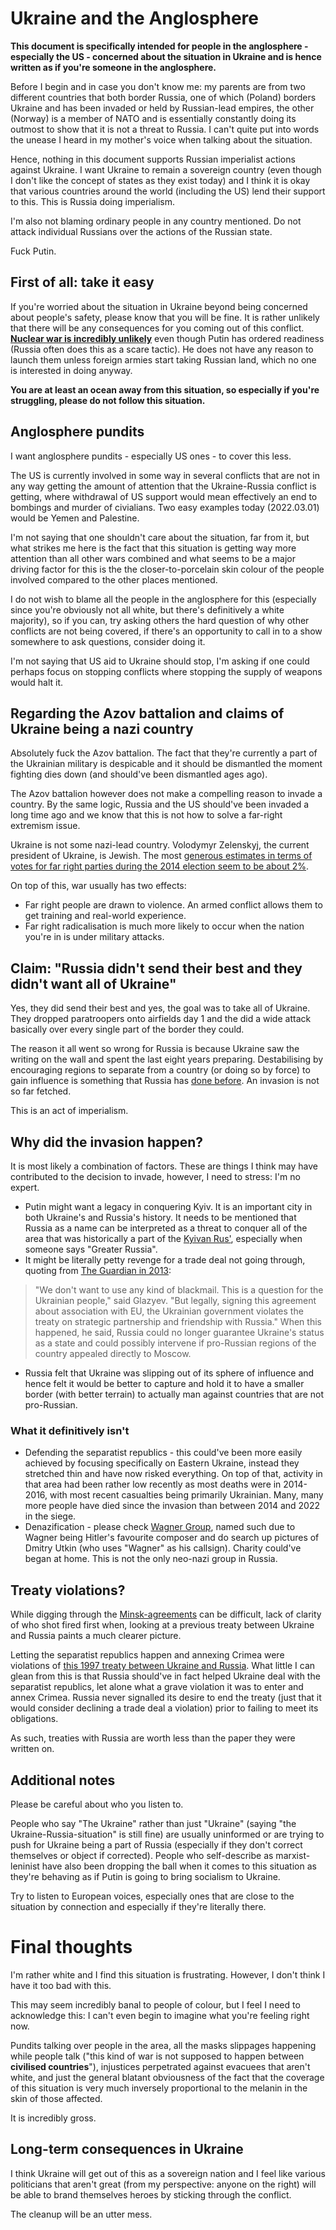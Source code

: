 # Ukraine and the Anglosphere

**This document is specifically intended for people in the anglosphere - especially the US - concerned about the situation in Ukraine and is hence written as if you're someone in the anglosphere.**

Before I begin and in case you don't know me: my parents are from two different countries that both border Russia, one of which (Poland) borders Ukraine and has been invaded or held by Russian-lead empires, the other (Norway) is a member of NATO and is essentially constantly doing its outmost to show that it is not a threat to Russia. I can't quite put into words the unease I heard in my mother's voice when talking about the situation.

Hence, nothing in this document supports Russian imperialist actions against Ukraine. I want Ukraine to remain a sovereign country (even though I don't like the concept of states as they exist today) and I think it is okay that various countries around the world (including the US) lend their support to this. This is Russia doing imperialism.

I'm also not blaming ordinary people in any country mentioned. Do not attack individual Russians over the actions of the Russian state.

Fuck Putin.

## First of all: take it easy

If you're worried about the situation in Ukraine beyond being concerned about people's safety, please know that you will be fine. It is rather unlikely that there will be any consequences for you coming out of this conflict. [**Nuclear war is incredibly unlikely**](https://www.youtube.com/watch?v=sxOO0hCCSk4) even though Putin has ordered readiness (Russia often does this as a scare tactic). He does not have any reason to launch them unless foreign armies start taking Russian land, which no one is interested in doing anyway.

**You are at least an ocean away from this situation, so especially if you're struggling, please do not follow this situation.**

## Anglosphere pundits

I want anglosphere pundits - especially US ones - to cover this less.

The US is currently involved in some way in several conflicts that are not in any way getting the amount of attention that the Ukraine-Russia conflict is getting, where withdrawal of US support would mean effectively an end to bombings and murder of civialians. Two easy examples today (2022.03.01) would be Yemen and Palestine.

I'm not saying that one shouldn't care about the situation, far from it, but what strikes me here is the fact that this situation is getting way more attention than all other wars combined and what seems to be a major driving factor for this is the the closer-to-porcelain skin colour of the people involved compared to the other places mentioned.

I do not wish to blame all the people in the anglosphere for this (especially since you're obviously not all white, but there's definitively a white majority), so if you can, try asking others the hard question of why other conflicts are not being covered, if there's an opportunity to call in to a show somewhere to ask questions, consider doing it.

I'm not saying that US aid to Ukraine should stop, I'm asking if one could perhaps focus on stopping conflicts where stopping the supply of weapons would halt it.

## Regarding the Azov battalion and claims of Ukraine being a nazi country

Absolutely fuck the Azov battalion. The fact that they're currently a part of the Ukrainian military is despicable and it should be dismantled the moment fighting dies down (and should've been dismantled ages ago).

The Azov battalion however does not make a compelling reason to invade a country. By the same logic, Russia and the US should've been invaded a long time ago and we know that this is not how to solve a far-right extremism issue.

Ukraine is not some nazi-lead country.
Volodymyr Zelenskyj, the current president of Ukraine, is Jewish. The most [generous estimates in terms of votes for far right parties during the 2014 election seem to be about 2%](https://en.wikipedia.org/wiki/2014_Ukrainian_presidential_election#Results).

On top of this, war usually has two effects:
- Far right people are drawn to violence. An armed conflict allows them to get training and real-world experience.
- Far right radicalisation is much more likely to occur when the nation you're in is under military attacks.

## Claim: "Russia didn't send their best and they didn't want all of Ukraine"

Yes, they did send their best and yes, the goal was to take all of Ukraine. They dropped paratroopers onto airfields day 1 and the did a wide attack basically over every single part of the border they could.

The reason it all went so wrong for Russia is because Ukraine saw the writing on the wall and spent the last eight years preparing. Destabilising by encouraging regions to separate from a country (or doing so by force) to gain influence is something that Russia has [done before](https://en.wikipedia.org/wiki/Russo-Georgian_War). An invasion is not so far fetched.

This is an act of imperialism.

## Why did the invasion happen?

It is most likely a combination of factors. These are things I think may have contributed to the decision to invade, however, I need to stress: I'm no expert.
- Putin might want a legacy in conquering Kyiv. It is an important city in both Ukraine's and Russia's history. It needs to be mentioned that Russia as a name can be interpreted as a threat to conquer all of the area that was historically a part of the [Kyivan Rus'](https://en.wikipedia.org/wiki/Kievan_Rus%27), especially when someone says "Greater Russia".
- It might be literally petty revenge for a trade deal not going through, quoting from [The Guardian in 2013](https://www.theguardian.com/world/2013/sep/22/ukraine-european-union-trade-russia): 
> "We don't want to use any kind of blackmail. This is a question for the Ukrainian people," said Glazyev. "But legally, signing this agreement about association with EU, the Ukrainian government violates the treaty on strategic partnership and friendship with Russia." When this happened, he said, Russia could no longer guarantee Ukraine's status as a state and could possibly intervene if pro-Russian regions of the country appealed directly to Moscow.
- Russia felt that Ukraine was slipping out of its sphere of influence and hence felt it would be better to capture and hold it to have a smaller border (with better terrain) to actually man against countries that are not pro-Russian.

### What it definitively isn't
- Defending the separatist republics - this could've been more easily achieved by focusing specifically on Eastern Ukraine, instead they stretched thin and have now risked everything. On top of that, activity in that area had been rather low recently as most deaths were in 2014-2016, with most recent casualties being primarily Ukrainian. Many, many more people have died since the invasion than between 2014 and 2022 in the siege.
- Denazification -  please check [Wagner Group](https://en.wikipedia.org/wiki/Wagner_Group), named such due to Wagner being Hitler's favourite composer and do search up pictures of Dmitry Utkin (who uses "Wagner" as his callsign). Charity could've began at home. This is not the only neo-nazi group in Russia.

## Treaty violations?

While digging through the [Minsk-agreements](https://en.wikipedia.org/wiki/Minsk_agreements) can be difficult, lack of clarity of who shot fired first when, looking at a previous treaty between Ukraine and Russia paints a much clearer picture.

Letting the separatist republics happen and annexing Crimea were violations of [this 1997 treaty between Ukraine and Russia](https://en.wikipedia.org/wiki/Russian%E2%80%93Ukrainian_Friendship_Treaty). What little I can glean from this is that Russia should've in fact helped Ukraine deal with the separatist republics, let alone what a grave violation it was to enter and annex Crimea. Russia never signalled its desire to end the treaty (just that it would consider declining a trade deal a violation) prior to failing to meet its obligations.

As such, treaties with Russia are worth less than the paper they were written on.

## Additional notes

Please be careful about who you listen to.

People who say "The Ukraine" rather than just "Ukraine" (saying "the Ukraine-Russia-situation" is still fine) are usually uninformed or are trying to push for Ukraine being a part of Russia (especially if they don't correct themselves or object if corrected). People who self-describe as marxist-leninist have also been dropping the ball when it comes to this situation as they're behaving as if Putin is going to bring socialism to Ukraine.

Try to listen to European voices, especially ones that are close to the situation by connection and especially if they're literally there.

# Final thoughts

I'm rather white and I find this situation is frustrating. However, I don't think I have it too bad with this.

This may seem incredibly banal to people of colour, but I feel I need to acknowledge this: I can't even begin to imagine what you're feeling right now.

Pundits talking over people in the area, all the masks slippages happening while people talk ("this kind of war is not supposed to happen between **civilised countries**"), injustices perpetrated against evacuees that aren't white, and just the general blatant obviousness of the fact that the coverage of this situation is very much inversely proportional to the melanin in the skin of those affected.

It is incredibly gross.

## Long-term consequences in Ukraine

I think Ukraine will get out of this as a sovereign nation and I feel like various politicians that aren't great (from my perspective: anyone on the right) will be able to brand themselves heroes by sticking through the conflict.

The cleanup will be an utter mess.
